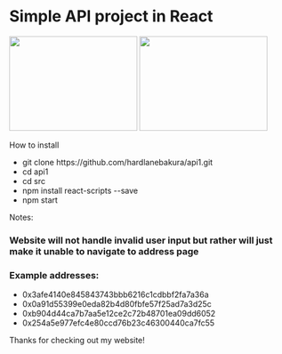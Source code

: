# Simple API project in React

<img src = "https://user-images.githubusercontent.com/74912567/179475684-d560a3b2-fdc9-4b9d-978c-9d0f8b04fb83.png" height = "170" width = "230" >
<img src = "https://user-images.githubusercontent.com/74912567/179476580-6359475a-63ab-4167-a090-e414bd7da324.png" height = "170" width = "230" >

How to install
<ul>
    <li>git clone https://github.com/hardlanebakura/api1.git</li>
    <li>cd api1</li>
    <li>cd src</li>
    <li>npm install react-scripts --save</li>
    <li>npm start</li>
</ul>

Notes:
### Website will not handle invalid user input but rather will just make it unable to navigate to address page</li>
### Example addresses:

<ul>
    <li>0x3afe4140e845843743bbb6216c1cdbbf2fa7a36a</li>
    <li>0x0a91d55399e0eda82b4d80fbfe57f25ad7a3d25c</li>
    <li>0xb904d44ca7b7aa5e12ce2c72b48701ea09dd6052</li>
    <li>0x254a5e977efc4e80ccd76b23c46300440ca7fc55</li>
</ul>

Thanks for checking out my website!

